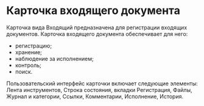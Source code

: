 # Карточка входящего документа

Карточка вида Входящий предназначена для регистрации входящих документов. Карточка входящего документа обеспечивает для него:

- регистрацию;
- хранение;
- наблюдение за исполнением;
- контроль;
- поиск.

Пользовательский интерфейс карточки включает следующие элементы: Лента инструментов, Строка состояния, вкладки Регистрация, Файлы, Журнал и категории, Ссылки, Комментарии, Исполнение, История.